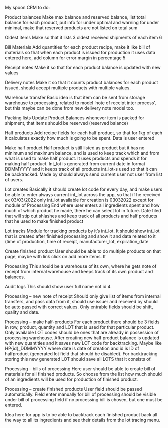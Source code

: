 My spoon CRM to do:




Product balances
Make max balance and reserved balance, list total balance for each product, put info for under optimal and warning for under minimal, make that reserved products are not listed on total sum

Oldest items
Make so that it lists 3 oldest received shipments of each item 6

Bill Materials
Add quantities for each product recipe, make it like bill of materials so that when each product is issued for production it uses data entered here, add column for error margin in percentage 5

Receipt notes
Make it so that for each product balance is updated with new values

Delivery notes
Make it so that it counts product balances for each product issued, should accept multiple products with multiple values.

Warehouse transfer
Basic idea is that item can be sent from storage warehouse to processing, related to model ‘note of receipt inter process’, but this maybe can be done from new delivery note model too.

Packing lists
Update Product Balances whenever item is packed for shipment, that items should be reserved (reserved balance)

Half products
Add recipe fields for each half product, so that for 1kg of each it calculates exactly how much is going to be spent. Data is user entered

Make half product
Half product is still listed as product but it has no minimum and maximum balance, and is used to keep track which and from what is used to make half product. It uses products and spends it for making half product. Int_lot is generated from current date in format DDMMYYYY and it keeps track of all products int_lot-s used so that it can be backtracked. Made by should always send current user not user from list of users.

Lot creates
Basically it should create lot code for every day, and make users be able to enter always current int_lot across the app, so that if he received ex 03/03/2022 only int_lot available for creation is 03032022 except for module of Processing End where user enters all ingredients spent and how much of which product he made, there he can select lot in future. Date filed that will stip out shlashes and keep track of all products and half products that he used to make finished product

Lot tracks
Module for tracking products by it’s int_lot. It should show int_lot that is created after finished processing and show it and data related to it (time of production, time of receipt, manufacturer_lot, expiration_date

Create finished product
User should be able to do multiple products on that page, maybe with link click on add more items. It

Processing
This should be a warehouse of its own, where he gets note of receipt from internal warehouse and keeps track of its own product and balances.

Audit logs
This should show user full name not id 4

Processing – new note of receipt
Should only give list of items from internal transfers, and pass data from it, should use issuer and received by should be auto passed with correct values. Only entrable fields should be shift, quality and date.

Processing – make half-products
For each product there should be 3 fields in row, product, quantity and LOT that is used for that particular product. Only available LOT codes should be ones that are already in possession of processing warehouse. After creating new half product balance is updated with new quantities and it saves new LOT code for backtracking. Maybe like HP{id}_DDMMYYYY where date is date of creation and id is ID of halfproduct (generated lot field that should be disabled). For backtracking storing this new generated LOT should save all LOTS that it consists of.

Processing – bills of processing
Here user should be able to create bill of materials for all finished products. So choose from the list how much should of an ingredients will be used for production of finished product.

Processing – create finished products
User field should be passed automatically. Field enter manually for bill of processing should be visible under bill of processing field if no processing bill is chosen, but one must be entered.

Idea here for app is to be able to backtrack each finished product back all the way to all its ingredients and see their details from the lot tracing menu.
